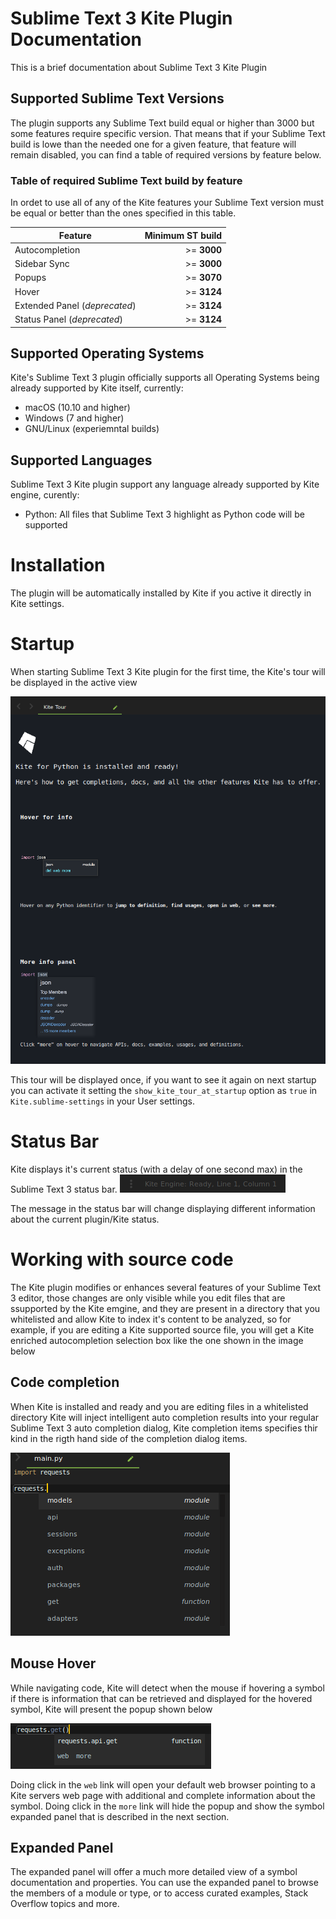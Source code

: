 # Sublime Text 3 Kite Plugin Documentation

This is a brief documentation about Sublime Text 3 Kite Plugin

## Supported Sublime Text Versions

The plugin supports any Sublime Text build equal or higher than 3000 but some features require specific version. That
means that if your Sublime Text build is lowe than the needed one for a given feature, that feature will remain
disabled, you can find a table of required versions by feature below.

### Table of required Sublime Text build by feature

In ordet to use all of any of the Kite features your Sublime Text version must be equal or better than the ones
specified in this table.

| Feature | Minimum ST build |
| ---     |             ---: |
| Autocompletion | >= **3000** |
| Sidebar Sync | >= **3000** |
| Popups | >= **3070** |
| Hover | >= **3124** |
| Extended Panel (*deprecated*) | >= **3124** |
| Status Panel (*deprecated*) | >= **3124** |

## Supported Operating Systems

Kite's Sublime Text 3 plugin officially supports all Operating Systems being already supported by Kite itself, currently:

* macOS (10.10 and higher)
* Windows (7 and higher)
* GNU/Linux (experiemntal builds)

## Supported Languages

Sublime Text 3 Kite plugin support any language already supported by Kite engine, curently:

* Python: All files that Sublime Text 3 highlight as Python code will be supported

# Installation

The plugin will be automatically installed by Kite if you active it directly in Kite settings.

# Startup

When starting Sublime Text 3 Kite plugin for the first time, the Kite's tour will be displayed in the active view

![kite tour](./tour_screenshot.png)

This tour will be displayed once, if you want to see it again on next startup you can activate it setting the
`show_kite_tour_at_startup` option as `true` in `Kite.sublime-settings` in your User settings.

# Status Bar

Kite displays it's current status (with a delay of one second max) in the Sublime Text 3 status bar.
![kite status bar](./status_bar_screenshot.png)

The message in the status bar will change displaying different information about the current plugin/Kite status.

# Working with source code

The Kite plugin modifies or enhances several features of your Sublime Text 3 editor, those changes are only visible
while you edit files that are ssupported by the Kite emgine, and they are present in a directory that you whitelisted
and allow Kite to index it's content to be analyzed, so for example, if you are editing a Kite supported source
file, you will get a Kite enriched autocompletion selection box like the one shown in the image below

## Code completion

When Kite is installed and ready and you are editing files in a whitelisted directory Kite will inject intelligent auto completion results into your regular Sublime Text 3 auto completion dialog, Kite completion items specifies thir kind
in the rigth hand side of the completion dialog items.

![kite autocompletion](./autocompletion_screenshot.png)

## Mouse Hover

While navigating code, Kite will detect when the mouse if hovering a symbol if there is information that can be
retrieved and displayed for the hovered symbol, Kite will present the popup shown below

![kite hover](./hover_screenshot.png)

Doing click in the `web` link will open your default web browser pointing to a Kite servers web page with additional
and complete information about the symbol. Doing click in the `more` link will hide the popup and show the symbol
expanded panel that is described in the next section.

## Expanded Panel

The expanded panel will offer a much more detailed view of a symbol documentation and properties. You can use the
expanded panel to browse the members of a module or type, or to access curated examples, Stack Overflow topics and
more.